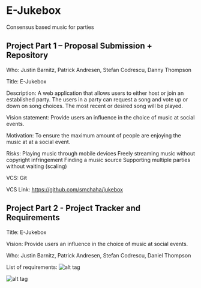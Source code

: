 # E-Jukebox
Consensus based music for parties

## Project Part 1 – Proposal Submission + Repository

Who: Justin Barnitz, Patrick Andresen, Stefan Codrescu, Danny Thompson

Title: E-Jukebox 

Description: A web application that allows users to either host or join an established party. The users in a party can request a song and vote up or down on song choices. The most recent or desired song will be played. 

Vision statement: Provide users an influence in the choice of music at social events.

Motivation: To ensure the maximum amount of people are enjoying the music at at a social event.

Risks: 
  Playing music through mobile devices 
  Freely streaming music without copyright infringement
  Finding a music source
  Supporting multiple parties without waiting (scaling)

VCS: Git 

VCS Link:  https://github.com/smchaha/jukebox

## Project Part 2 - Project	Tracker and	Requirements

Title: E-Jukebox

Vision: Provide users an influence in the choice of music at social events.

Who: Justin Barnitz, Patrick Andresen, Stefan Codrescu, Daniel Thompson

List of requirements:
![alt tag](https://cloud.githubusercontent.com/assets/10746339/6177267/76667746-b2c2-11e4-8304-c7c8c0d6bcbf.png)

![alt tag](https://cloud.githubusercontent.com/assets/10746339/6177128/33216cd0-b2c1-11e4-8e37-dfb09be563e2.png)
